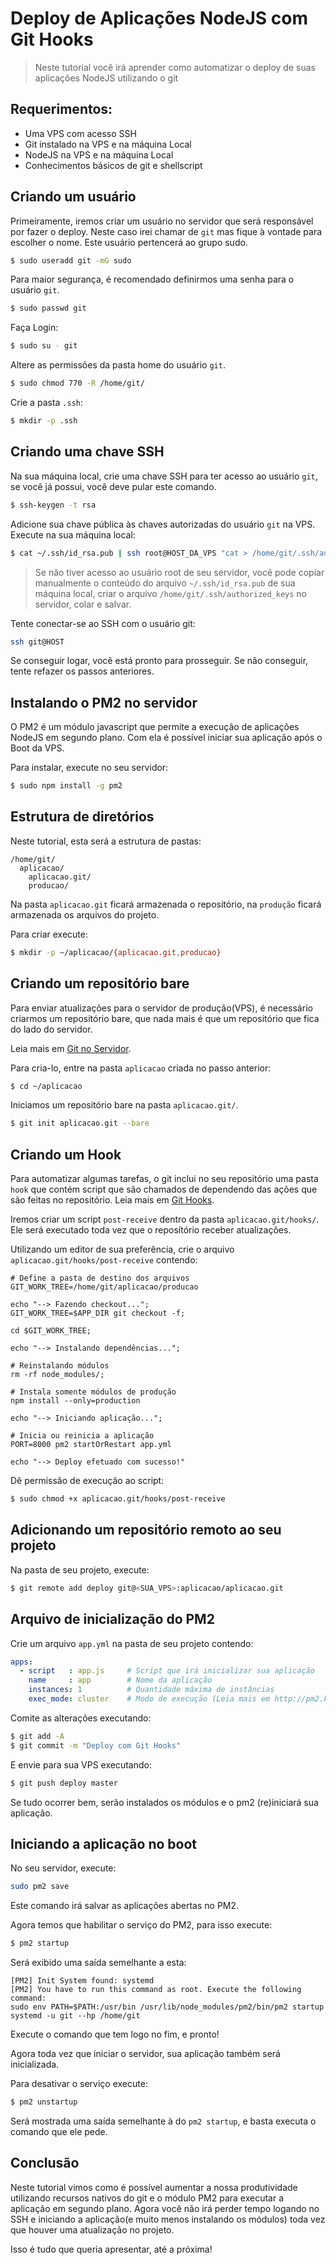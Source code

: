 # Deploy de Aplicações NodeJS com Git Hooks

> Neste tutorial você irá aprender como automatizar o deploy de suas aplicações NodeJS utilizando o git

## Requerimentos:
- Uma VPS com acesso SSH
- Git instalado na VPS e na máquina Local
- NodeJS na VPS e na máquina Local
- Conhecimentos básicos de git e shellscript

## Criando um usuário

Primeiramente, iremos criar um usuário no servidor que será responsável por fazer o deploy.
Neste caso irei chamar de `git` mas fique à vontade para escolher o nome.
Este usuário pertencerá ao grupo sudo.

```bash
$ sudo useradd git -mG sudo
```

Para maior segurança, é recomendado definirmos uma senha para o usuário `git`.

```bash
$ sudo passwd git
```

Faça Login:

```bash
$ sudo su - git
```

Altere as permissões da pasta home do usuário `git`.

```bash
$ sudo chmod 770 -R /home/git/
```

Crie a pasta `.ssh`:

```bash
$ mkdir -p .ssh
```

## Criando uma chave SSH

Na sua máquina local, crie uma chave SSH para ter acesso ao usuário `git`, 
se você já possui, você deve pular este comando.

```bash
$ ssh-keygen -t rsa
```

Adicione sua chave pública às chaves autorizadas do usuário `git` na VPS.
Execute na sua máquina local:

```bash
$ cat ~/.ssh/id_rsa.pub | ssh root@HOST_DA_VPS "cat > /home/git/.ssh/authorized_keys"
```

> Se não tiver acesso ao usuário root de seu servidor, você pode copiar manualmente o conteúdo do arquivo `~/.ssh/id_rsa.pub` de sua máquina local, criar o arquivo `/home/git/.ssh/authorized_keys` no servidor, colar e salvar.

Tente conectar-se ao SSH com o usuário git:

```bash
ssh git@HOST
```

Se conseguir logar, você está pronto para prosseguir. 
Se não conseguir, tente refazer os passos anteriores.

## Instalando o PM2 no servidor

O PM2 é um módulo javascript que permite 
a execução de aplicações NodeJS em segundo plano. 
Com ela é possível iniciar sua aplicação após o Boot da VPS.

Para instalar, execute no seu servidor:

```bash
$ sudo npm install -g pm2
```

## Estrutura de diretórios

Neste tutorial, esta será a estrutura de pastas:
```
/home/git/
  aplicacao/
    aplicacao.git/
    producao/
```

Na pasta `aplicacao.git` ficará armazenada o repositório, 
na `produção` ficará armazenada os arquivos do projeto.

Para criar execute:

```bash
$ mkdir -p ~/aplicacao/{aplicacao.git,producao}
```

## Criando um repositório bare

Para enviar atualizações para o servidor de produção(VPS),
é necessário criarmos um repositório bare, que nada mais é 
que um repositório que fica do lado do servidor.

Leia mais em [Git no Servidor](https://git-scm.com/book/pt-br/v1/Git-no-Servidor-Configurando-o-Servidor).

Para cria-lo, entre na pasta `aplicacao` criada no passo anterior:

```bash
$ cd ~/aplicacao
```

Iniciamos um repositório bare na pasta `aplicacao.git/`.

```bash
$ git init aplicacao.git --bare
```

## Criando um Hook

Para automatizar algumas tarefas, o git inclui no seu 
repositório uma pasta `hook` que contém script que são
chamados de dependendo das ações que são feitas no repositório.
Leia mais em [Git Hooks](https://git-scm.com/book/gr/v2/Customizing-Git-Git-Hooks).

Iremos criar um script `post-receive` dentro da pasta `aplicacao.git/hooks/`.
Ele será executado toda vez que o reposítório receber atualizações.

Utilizando um editor de sua preferência, crie o arquivo `aplicacao.git/hooks/post-receive` contendo:

```shellscript
# Define a pasta de destino dos arquivos
GIT_WORK_TREE=/home/git/aplicacao/producao

echo "--> Fazendo checkout...";
GIT_WORK_TREE=$APP_DIR git checkout -f;

cd $GIT_WORK_TREE;

echo "--> Instalando dependências...";

# Reinstalando módulos
rm -rf node_modules/;

# Instala somente módulos de produção
npm install --only=production

echo "--> Iniciando aplicação...";

# Inicia ou reinicia a aplicação
PORT=8000 pm2 startOrRestart app.yml

echo "--> Deploy efetuado com sucesso!"
```

Dê permissão de execução ao script:

```bash
$ sudo chmod +x aplicacao.git/hooks/post-receive
```

## Adicionando um repositório remoto ao seu projeto

Na pasta de seu projeto, execute:

```bash
$ git remote add deploy git@<SUA_VPS>:aplicacao/aplicacao.git
```

## Arquivo de inicialização do PM2

Crie um arquivo `app.yml` na pasta de seu projeto contendo:

```yml
apps:
  - script   : app.js     # Script que irá inicializar sua aplicação
    name     : app        # Nome da aplicação
    instances: 1          # Quantidade máxima de instâncias
    exec_mode: cluster    # Modo de execução (Leia mais em http://pm2.keymetrics.io/docs/usage/cluster-mode)
```

Comite as alterações executando:

```bash
$ git add -A
$ git commit -m "Deploy com Git Hooks"
```

E envie para sua VPS executando:

```bash
$ git push deploy master
```

Se tudo ocorrer bem, serão instalados os módulos e o pm2 (re)iniciará sua aplicação.

## Iniciando a aplicação no boot

No seu servidor, execute:

```bash
sudo pm2 save
```

Este comando irá salvar as aplicações abertas no PM2.

Agora temos que habilitar o serviço do PM2, para isso execute:

```bash
$ pm2 startup
```

Será exibido uma saída semelhante a esta:

```
[PM2] Init System found: systemd
[PM2] You have to run this command as root. Execute the following command:
sudo env PATH=$PATH:/usr/bin /usr/lib/node_modules/pm2/bin/pm2 startup systemd -u git --hp /home/git
```

Execute o comando que tem logo no fim, e pronto!

Agora toda vez que iniciar o servidor, sua aplicação também será inicializada.

Para desativar o serviço execute: 

```bash
$ pm2 unstartup
```

Será mostrada uma saída semelhante à do `pm2 startup`, e basta executa o comando que ele pede.

## Conclusão

Neste tutorial vimos como é possível aumentar a nossa produtividade 
utilizando recursos nativos do git e o módulo PM2 para executar a aplicação 
em segundo plano. Agora você não irá perder tempo logando no SSH e iniciando a 
aplicação(e muito menos instalando os módulos) toda vez que houver uma atualização no projeto.

Isso é tudo que queria apresentar, até a próxima!
